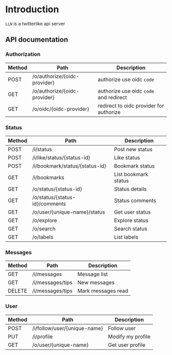 # Introduction
`LLN` is a twitterlike api server 

## API documentation

### Authorization
| Method | Path        | Description |
| ------ | ----------- |-------------|
| POST | /o/authorize/{oidc-provider} | authorize use oidc `code` |
| GET | /o/authorize/{oidc-provider} | authorize use oidc `code` and redirect |
| GET | /o/oidc/{oidc-provider} | redirect to oidc provider for authorize  |

### Status
| Method | Path        | Description |
| ------ | ----------- |-------------|
| POST | /i/status                  | Post new status      |
| POST | /i/like/status/{status-id} | Like status          |
| POST | /i/bookmark/status/{status-id} | Bookmark status  |
| GET  | /i/bookmarks | List bookmark status |  
| GET  | /o/status/{status-id}      | Status details |  
| GET  | /o/status/{status-id}/comments | Status comments |
| GET  | /o/user/{unique-name}/status | Get user status   |
| GET  | /o/explore | Explore status |
| GET  | /o/search | Search status |
| GET  | /o/labels | List labels |

### Messages
| Method | Path        | Description |
| ------ | ----------- |-------------|
| GET | /i/messages                  | Message list      |
| GET | /i/messages/tips | New messages          |
| DELETE | /i/messages/tips | Mark messages read         |

### User
| Method | Path        | Description |
| ------ | ----------- |-------------|
| POST | /i/follow/user/{unique-name}  | Follow user        |
| PUT | /i/profile                     | Modify my profile  |
| GET | /o/user/{unique-name}          | Get user profile   |
